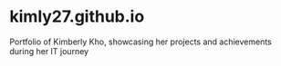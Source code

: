 # kimly27.github.io
Portfolio of Kimberly Kho, showcasing her projects and achievements during her IT journey
